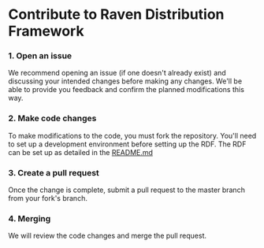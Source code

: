 # Contribute to Raven Distribution Framework

### 1. Open an issue
We recommend opening an issue (if one doesn't already exist) and discussing your intended changes before making any changes. We'll be able to provide you feedback and confirm the planned modifications this way.

### 2. Make code changes
To make modifications to the code, you must fork the repository. You'll need to set up a development environment before setting up the RDF. The RDF can be set up as detailed in the [README.md](README.md)

### 3. Create a pull request
Once the change is complete, submit a pull request to the master branch from your fork's branch.

### 4. Merging
We will review the code changes and merge the pull request. 

